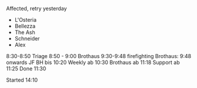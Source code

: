 Affected, retry yesterday
- L'Osteria
- Bellezza
- The Ash
- Schneider
- Alex

8:30-8:50 Triage
8:50 - 9:00 Brothaus
9:30-9:48 firefighting
Brothaus: 9:48 onwards
JF BH bis 10:20
Weekly ab 10:30
Brothaus ab 11:18
Support ab 11:25
Done 11:30

Started 14:10
